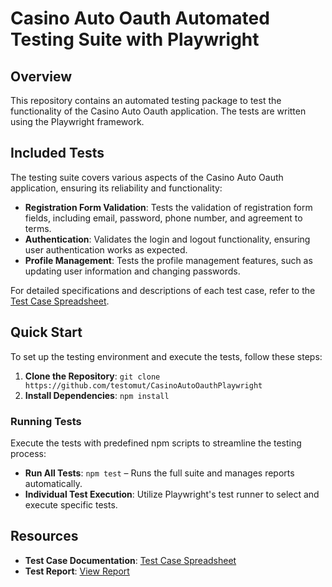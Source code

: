 # Casino Auto Oauth Automated Testing Suite with Playwright

## Overview

This repository contains an automated testing package to test the functionality of the Casino Auto Oauth application. The tests are written using the Playwright framework.

## Included Tests

The testing suite covers various aspects of the Casino Auto Oauth application, ensuring its reliability and functionality:

- **Registration Form Validation**: Tests the validation of registration form fields, including email, password, phone number, and agreement to terms.
- **Authentication**: Validates the login and logout functionality, ensuring user authentication works as expected.
- **Profile Management**: Tests the profile management features, such as updating user information and changing passwords.

For detailed specifications and descriptions of each test case, refer to the [Test Case Spreadsheet](https://docs.google.com/spreadsheets/d/1_LbOWBECjryKrfWVjCq-mcK7tSAWRUUWexUPb1FZf10/edit?usp=sharing).

## Quick Start

To set up the testing environment and execute the tests, follow these steps:

1. **Clone the Repository**: `git clone https://github.com/testomut/CasinoAutoOauthPlaywright`
2. **Install Dependencies**: `npm install`

### Running Tests

Execute the tests with predefined npm scripts to streamline the testing process:

- **Run All Tests**: `npm test` – Runs the full suite and manages reports automatically.
- **Individual Test Execution**: Utilize Playwright's test runner to select and execute specific tests.

## Resources

- **Test Case Documentation**: [Test Case Spreadsheet](https://docs.google.com/spreadsheets/d/1_LbOWBECjryKrfWVjCq-mcK7tSAWRUUWexUPb1FZf10/edit?usp=sharing)
- **Test Report**: [View Report](https://testomut.github.io/CasinoAutoOauthPlaywright/)
